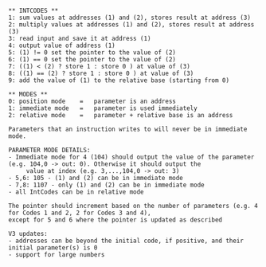 
    ** INTCODES **
    1: sum values at addresses (1) and (2), stores result at address (3)
    2: multiply values at addresses (1) and (2), stores result at address (3)
    3: read input and save it at address (1)
    4: output value of address (1)
    5: (1) != 0 set the pointer to the value of (2)
    6: (1) == 0 set the pointer to the value of (2)
    7: ((1) < (2) ? store 1 : store 0 ) at value of (3)
    8: ((1) == (2) ? store 1 : store 0 ) at value of (3)
    9: add the value of (1) to the relative base (starting from 0)

    ** MODES **
    0: position mode    =   parameter is an address
    1: immediate mode   =   parameter is used immediately
    2: relative mode    =   parameter + relative base is an address

    Parameters that an instruction writes to will never be in immediate mode.

    PARAMETER MODE DETAILS:
    - Immediate mode for 4 (104) should output the value of the parameter (e.g. 104,0 -> out: 0). Otherwise it should output the
         value at index (e.g. 3,...,104,0 -> out: 3)
    - 5,6: 105 - (1) and (2) can be in immediate mode
    - 7,8: 1107 - only (1) and (2) can be in immediate mode
    - all IntCodes can be in relative mode

    The pointer should increment based on the number of parameters (e.g. 4 for Codes 1 and 2, 2 for Codes 3 and 4),
    except for 5 and 6 where the pointer is updated as described

    V3 updates:
    - addresses can be beyond the initial code, if positive, and their initial parameter(s) is 0
    - support for large numbers